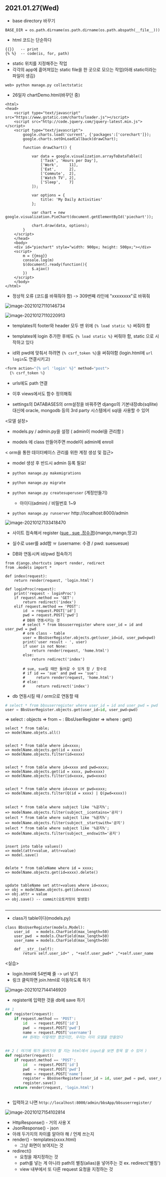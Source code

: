 ## 2021.01.27(Wed)



- base directory 바꾸기

```
BASE_DIR = os.path.dirname(os.path.dirname(os.path.abspath(__file__)))
```

- html 코드는 단순하다

```
{{}}   -- print
{% %}  -- code(is, for, path)
```



- static 위치를 지정해주는 작업
- 각각의 app에 흩어져있는 static file을 한 곳으로 모으는 작업(아래 static이라는 파일이 생김)

``` 
web> python manage.py collectstatic
```





- 26일자 chartDemo.html(바꾸던 중)

```
<html>
<head>
    <script type="text/javascript" src="https://www.gstatic.com/charts/loader.js"></script>
    <script src="http://code.jquery.com/jquery-latest.min.js"></script>
    <script type="text/javascript">
        google.charts.load('current', {'packages':['corechart']});
        google.charts.setOnLoadCallback(drawChart);

        function drawChart() {

            var data = google.visualization.arrayToDataTable([
                ['Task', 'Hours per Day'],
                ['Work',     11],
                ['Eat',      2],
                ['Commute',  2],
                ['Watch TV', 2],
                ['Sleep',    7]
            ]);

            var options = {
                title: 'My Daily Activities'
            };

            var chart = new google.visualization.PieChart(document.getElementById('piechart'));

            chart.draw(data, options);
        }
    </script>
    </head>
    <body>
    <div id="piechart" style="width: 900px; height: 500px;"></div>
    <script>
        m = {{msg}}
        console.log(m)
        $(document).ready(function(){
            $.ajax()
        })
    </script>
    </body>
</html>

```





- 정상적 오류 (코드를 바꿔줘야 함) -> 309번째 라인에 "xxxxxxxx"로 바꿔줘

![image-20210127110146734](20210127(Wed).assets/image-20210127110146734.png)



![image-20210127110220913](20210127(Wed).assets/image-20210127110220913.png)





- templates의 footer와 header 모두 맨 위에 `{% load static %}` 써줘야 함

- templates에 login 추가한 후에도 `{% load static %}` 써줘야 함, static 으로 시작하고 있다
- id와 pwd에 맞춰서 하려면 `{% csrf_token %}`을 써줘야함
  (login.html에 `url login`도 연결시키고)

```python
<form action="{% url 'login' %}" method="post">
  {% csrf_token %}
```

- urls에도 path  연결
- 이후 views에서도 함수 정의해줘







- settings의 DATABASES의 orm설정을 바꿔주면 django의 기본내장db(sqllite) 대신에 oracle, mongodb 등의 3rd party 시스템에서 sql을 사용할 수 있어



<모델 설정>

- models.py  /  admin.py을 설정 ( admin이 model을 관리함 )

- models 에 class 만들어주면 model이 admin에 enroll



< orm을 통한 데이터베이스 관리를 위한 계정 생성 및 접근>

- model 생성 후 반드시 admin 등록 필요!

- `python manage.py makemigrations`
- `python manage.py migrate`

- `python manage.py createsuperuser`   (계정만들기)
  - 아이디(admin) / 비밀번호 1~9
- `python manage.py runserver` 
  http://localhost:8000/admin

![image-20210127133418470](20210127(Wed).assets/image-20210127133418470.png)



- 사이트 접속해서 register 
  ([sue , sue ,정수경](http://localhost:8000/admin/bbsApp/bbsuserregister/1/change/))(mango,mango,망고)
- 실수로 user를 add함 ㅠ
  (username: 수경   /    pwd: suesuesue)



- DB와 연동시켜 id/pwd 접속하기

```
from django.shortcuts import render, redirect
from .models import *

def index(request):
    return render(request, 'login.html')

def loginProc(request):
    print('request - loginProc')
    if request.method == 'GET':
        return redirect('index')
    elif request.method == 'POST':
        id  = request.POST['id']
        pwd = request.POST['pwd']
        # DB와 연동시키는 것
        # select * from bbsuserregister where user_id = id and user_pwd = pwd
        # orm class - table
        user = BbsUserRegister.objects.get(user_id=id, user_pwd=pwd)
        print('user result - ', user)
        if user is not None:
            return render(request, 'home.html')
        else:
            return redirect('index')
        
        # sue, sue일 때만 들어갈 수 있게 함 / 함수로 
        # if id == 'sue' and pwd == 'sue':
        #     return render(request, 'home.html')
        # else:
        #     return redirect('index')
```



- db 연동시킬 때 / orm으로 연동할 때

```python
# select * from bbsuserregister where user_id = id and user_pwd = pwd
user = BbsUserRegister.objects.get(user_id=id, user_pwd=pwd)
```

=> select    : objects
=> from ~  : BbsUserRegister
=> where   : get()

```
select * from table;
=> modelName.objets.all()


select * from table where id=xxxx;
=> modelName.objects.get(id = xxxx)
=> modelName.objects.filter(id=xxxx)


select * from table where id=xxxx and pwd=xxxx;
=> modelName.objects.get(id = xxxx, pwd=xxxx)
=> modelName.objects.filter(id=xxxx, pwd=xxxx)


select * from table where id=xxxx or pwd=xxxx;
=> modelName.objects.filter(Q(id = xxxx) | Q(pwd=xxxx))


select * from table where subject like '%공지%';
=> modelName.objects.filter(subject__icontains='공지')
select * from table where subject like '%공지%';
=> modelName.objects.filter(subject__startswith='공지')
select * from table where subject like '%공지%';
=> modelName.objects.filter(subject__endswith='공지')


insert into table values()
=> model(attr=value, attr=value)
=> model.save()


delete * from tableName where id = xxxx;
=> modelName.objects.get(id=xxxx).delete()


update tableName set attr=values where id=xxxx;
=> obj = modelName.objects.get(id=xxxx)
=> obj.attr = value
=> obj.save() -- commit(오토커밋이 발생함)


```







----------------------------------------



- class가 table이다(models.py)

```
class BbsUserRegister(models.Model): 
    user_id   = models.CharField(max_length=50)
    user_pwd  = models.CharField(max_length=50)
    user_name = models.CharField(max_length=50)

    def __str__(self):
        return self.user_id+" , "+self.user_pwd+" ,"+self.user_name
```



<실습>

- login.html에 54번째 줄 -> url 넣기
- 링크 클릭하면 join.html로 이동하도록 하기

![image-20210127144146920](20210127(Wed).assets/image-20210127144146920.png)



- register에 입력한 것을 db에 save 하기

```python
## 1
def register(request):
    if request.method == 'POST':
        id   = request.POST['id']
        pwd  = request.POST['pwd']
        name = request.POST['username']
        ## 원래는 이렇게만 했겠지만, 우리는 이미 모델을 만들었다
        
        
## 2 ( 여기에 뭐가 들어가야 할 지는 html에서 input을 보면 항목 알 수 있어 )
def register(request):
    if request.method == 'POST':
        id   = request.POST['id']
        pwd  = request.POST['pwd']
        name = request.POST['name']
        register = BbsUserRegister(user_id = id, user_pwd = pwd, user_name = name)
        register.save()
    return render(request, 'login.html')
        
```

- 입력하고 나면 `http://localhost:8000/admin/bbsApp/bbsuserregister/`

![image-20210127154102814](20210127(Wed).assets/image-20210127154102814.png)





**<views>**

- HttpResponse() - 거의 사용 X
- JsonResponse() - json
- 아래 두가지의 차이를 알아야 해 / 언제 쓰는지
- render() - templates(xxxx.html)  
  - 그냥 화면이 보여지는 것
- redirect()
  - 요청을 재지정하는 것
  - path를 넣는 게 아니라 path의 별칭(alias)을 넣어주는 것 ex. redirect('별칭')
  - view 내부에서 또 다른 request 요청을 지정하는 것



